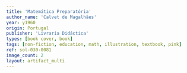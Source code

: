 ```yaml
---
title: 'Matemática Preparatória'
author_name: 'Calvet de Magalhães'
year: y1960
origin: Portugal
publisher: 'Livraria Didáctica'
types: [book cover, book]
tags: [non-fiction, education, math, illustration, textbook, pink]
ref: sol-030-0081
image_count: 2
layout: artifact_multi
---
```

